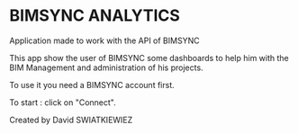 # BIMSYNC ANALYTICS

Application made to work with the API of BIMSYNC

This app show the user of BIMSYNC some dashboards to help him with the BIM Management and administration of his projects.

To use it you need a BIMSYNC account first.

To start : click on "Connect".

Created by David SWIATKIEWIEZ
